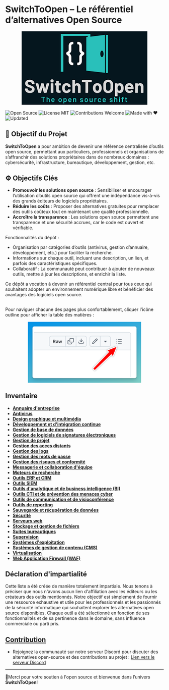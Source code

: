 # SwitchToOpen – Le référentiel d’alternatives Open Source

<p align="center">
<img src="./Img/switchtoopen2.png" width="400"/>
<p align="center">


  ![Open Source](https://img.shields.io/badge/Open%20Source-100%25-brightgreen?style=for-the-badge&logo=opensourceinitiative)
  ![License MIT](https://img.shields.io/badge/License-MIT-blue?style=for-the-badge&logo=license)
  ![Contributions Welcome](https://img.shields.io/badge/Contributions-Welcome-orange?style=for-the-badge&logo=github)
  ![Made with ❤️](https://img.shields.io/badge/Made%20with-%E2%9D%A4-red?style=for-the-badge)
  ![Updated](https://img.shields.io/github/last-commit/CyberFlooD/switchtoopen?style=for-the-badge&logo=github&label=Updated)
</p>



## 🎯 Objectif du Projet

**SwitchToOpen** a pour ambition de devenir une référence centralisée d’outils open source, permettant aux particuliers, professionnels et organisations de s’affranchir des solutions propriétaires dans de nombreux domaines : cybersécurité, infrastructure, bureautique, développement, gestion, etc.


## ⚙️ Objectifs Clés
- **Promouvoir les solutions open source** : Sensibiliser et encourager l’utilisation d’outils open source qui offrent une indépendance vis-à-vis des grands éditeurs de logiciels propriétaires.
- **Réduire les coûts** : Proposer des alternatives gratuites pour remplacer des outils coûteux tout en maintenant une qualité professionnelle.
- **Accroître la transparence** : Les solutions open source permettent une transparence et une sécurité accrues, car le code est ouvert et vérifiable.

Fonctionnalités du dépôt :
- Organisation par catégories d’outils (antivirus, gestion d’annuaire, développement, etc.) pour faciliter la recherche.
- Informations sur chaque outil, incluant une description, un lien, et parfois des caractéristiques spécifiques.
- Collaboratif : La communauté peut contribuer à ajouter de nouveaux outils, mettre à jour les descriptions, et enrichir la liste.

Ce dépôt a vocation à devenir un référentiel central pour tous ceux qui souhaitent adopter un environnement numérique libre et bénéficier des avantages des logiciels open source.

##

Pour naviguer chacune des pages plus confortablement, cliquer l'icône outline pour afficher la table des matières :

<img src="./outline-tip.png" alt="drawing" width="360" style="display: block;margin-left: auto;margin-right: auto;"/>


## Inventaire
- [**Annuaire d'entreprise**](/Annuaire%20d'entreprise.md)
- [**Antivirus**](/Antivirus.md)
- [**Design graphique et multimédia**](/Design%20graphique%20et%20multim%C3%A9dia.md)
- [**Développement et d'intégration continue**](/D%C3%A9veloppement%20et%20d'int%C3%A9gration%20continue.md)
- [**Gestion de base de données**](/Gestion%20de%20base%20de%20donn%C3%A9es.md)
- [**Gestion de logiciels de signatures électroniques**](/Gestion%20de%20signatures%20%C3%A9lectroniques.md)
- [**Gestion de projet**](/Gestion%20de%20projet.md)
- [**Gestion des acces distants**](/Gestion%20des%20acces%20distants.md)
- [**Gestion des logs**](/Gestion%20des%20logs.md)
- [**Gestion des mots de passe**](/Gestion%20des%20mots%20de%20passe%20et%20secrets.md)
- [**Gestion des risques et conformité**](/Gestion%20des%20risques%20et%20conformit%C3%A9.md)
- [**Messagerie et collaboration d'équipe**](/Messagerie%20et%20collaboration%20d'%C3%A9quipe.md)
- [**Moteurs de recherche**](/Moteurs%20de%20recherche.md)
- [**Outils ERP et CRM**](/Outils%20ERP%20et%20CRM.md)
- [**Outils SIEM**](/Outils%20SIEM.md)
- [**Outils d'analytique et de business intelligence (BI)**](/Outils%20d'analytique%20et%20de%20business%20intelligence%20(BI).md)
- [**Outils CTI et de prévention des menaces cyber**](/Outils%20CTI%20et%20de%20prévention%20des%20menaces%20cyber.md)
- [**Outils de communication et de visioconférence**](/Outils%20de%20communication%20et%20de%20visioconf%C3%A9rence.md)
- [**Outils de reporting**](/Outils%20de%20reporting.md)
- [**Sauvegarde et récupération de données**](/Sauvegarde%20et%20r%C3%A9cup%C3%A9ration%20de%20donn%C3%A9es.md)
- [**Sécurité**](/S%C3%A9curit%C3%A9.md)
- [**Serveurs web**](/Serveurs%20web.md)
- [**Stockage et gestion de fichiers**](/Stockage%20et%20gestion%20de%20fichiers.md)
- [**Suites bureautiques**](/Suites%20bureautiques.md)
- [**Supervision**](/Supervision.md)
- [**Systèmes d'exploitation**](/Syst%C3%A8mes%20d'exploitation.md)
- [**Systèmes de gestion de contenu (CMS)**](/Syst%C3%A8mes%20de%20gestion%20de%20contenu.md)
- [**Virtualisation**](/Virtualisation.md)
- [**Web Application Firewall (WAF)**](/Web%20Application%20Firewall.md)

## Déclaration d'impartialité

Cette liste a été créée de manière totalement impartiale.
Nous tenons à préciser que nous n'avons aucun lien d'affiliation avec les éditeurs ou les créateurs des outils mentionnés. Notre objectif est simplement de fournir une ressource exhaustive et utile pour les professionnels et les passionnés de la sécurité informatique qui souhaitent explorer les alternatives open source disponibles. Chaque outil a été sélectionné en fonction de ses fonctionnalités et de sa pertinence dans le domaine, sans influence commerciale ou parti pris.

## [**Contribution**](CONTRIBUTING.md)

- Rejoignez la communauté sur notre serveur Discord pour discuter des alternatives open-source et des contributions au projet : [Lien vers le serveur Discord](https://discord.gg/XqgdnZFQzF)

---

🤝Merci pour votre soutien à l'open source et bienvenue dans l’univers **SwitchToOpen**!

